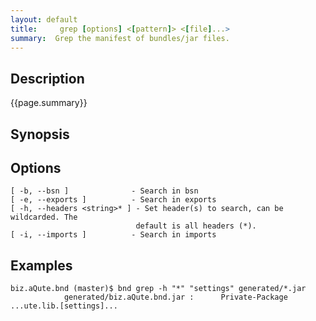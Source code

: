 ```yaml
---
layout: default
title:     grep [options] <[pattern]> <[file]...> 
summary:  Grep the manifest of bundles/jar files.
---
```


## Description

{{page.summary}}

## Synopsis

## Options

    [ -b, --bsn ]              - Search in bsn
    [ -e, --exports ]          - Search in exports
    [ -h, --headers <string>* ] - Set header(s) to search, can be wildcarded. The
                                default is all headers (*).
    [ -i, --imports ]          - Search in imports


## Examples
    biz.aQute.bnd (master)$ bnd grep -h "*" "settings" generated/*.jar
                generated/biz.aQute.bnd.jar :      Private-Package ...ute.lib.[settings]...

   
